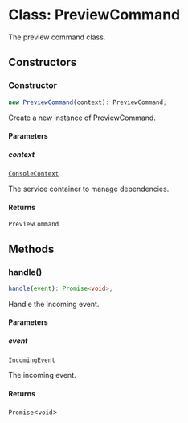 # Class: PreviewCommand

The preview command class.

## Constructors

### Constructor

```ts
new PreviewCommand(context): PreviewCommand;
```

Create a new instance of PreviewCommand.

#### Parameters

##### context

[`ConsoleContext`](../../../declarations/interfaces/ConsoleContext.md)

The service container to manage dependencies.

#### Returns

`PreviewCommand`

## Methods

### handle()

```ts
handle(event): Promise<void>;
```

Handle the incoming event.

#### Parameters

##### event

`IncomingEvent`

The incoming event.

#### Returns

`Promise`\<`void`\>
